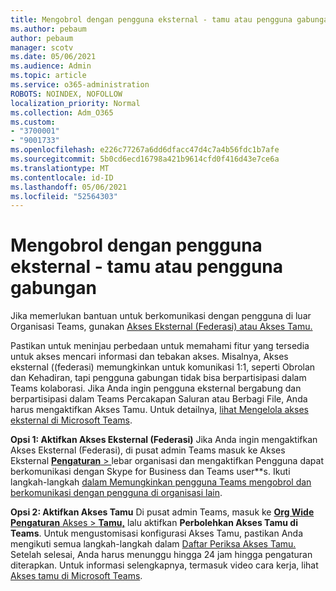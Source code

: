 ```yaml
---
title: Mengobrol dengan pengguna eksternal - tamu atau pengguna gabungan
ms.author: pebaum
author: pebaum
manager: scotv
ms.date: 05/06/2021
ms.audience: Admin
ms.topic: article
ms.service: o365-administration
ROBOTS: NOINDEX, NOFOLLOW
localization_priority: Normal
ms.collection: Adm_O365
ms.custom:
- "3700001"
- "9001733"
ms.openlocfilehash: e226c77267a6dd6dfacc47d4c7a4b56fdc1b7afe
ms.sourcegitcommit: 5b0cd6ecd16798a421b9614cfd0f416d43e7ce6a
ms.translationtype: MT
ms.contentlocale: id-ID
ms.lasthandoff: 05/06/2021
ms.locfileid: "52564303"
---
```

# <a name="chat-with-external-users---guests-or-federated-users"></a>Mengobrol dengan pengguna eksternal - tamu atau pengguna gabungan

Jika memerlukan bantuan untuk berkomunikasi dengan pengguna di luar Organisasi Teams, gunakan [Akses Eksternal (Federasi) atau Akses Tamu.](https://docs.microsoft.com/microsoftteams/manage-external-access#external-access-vs-guest-access)

Pastikan untuk meninjau perbedaan untuk memahami fitur yang tersedia untuk akses mencari informasi dan tebakan akses. Misalnya, Akses eksternal ((federasi) memungkinkan untuk komunikasi 1:1, seperti Obrolan dan Kehadiran, tapi pengguna gabungan tidak bisa berpartisipasi dalam Teams kolaborasi. Jika Anda ingin pengguna eksternal bergabung dan berpartisipasi dalam Teams Percakapan Saluran atau Berbagi File, Anda harus mengaktifkan Akses Tamu. Untuk detailnya, [lihat Mengelola akses eksternal di Microsoft Teams](https://docs.microsoft.com/microsoftteams/manage-external-access#external-access-vs-guest-access).

**Opsi 1: Aktifkan Akses Eksternal (Federasi)** Jika Anda ingin mengaktifkan Akses Eksternal (Federasi), di pusat admin Teams masuk ke Akses Eksternal [ **Pengaturan**  > ](https://admin.teams.microsoft.com/company-wide-settings/external-communications) lebar organisasi dan mengaktifkan Pengguna dapat berkomunikasi dengan Skype for Business dan Teams user**s. Ikuti langkah-langkah [dalam Memungkinkan pengguna Teams mengobrol dan berkomunikasi dengan pengguna di organisasi lain](https://docs.microsoft.com/microsoftteams/manage-external-access#let-your-teams-users-chat-and-communicate-with-users-in-another-organization).

**Opsi 2: Aktifkan Akses Tamu** Di pusat admin Teams, masuk ke [ **Org Wide Pengaturan** Akses  >  **Tamu,**](https://admin.teams.microsoft.com/company-wide-settings/guest-configuration) lalu aktifkan **Perbolehkan Akses Tamu di Teams**. Untuk mengustomisasi konfigurasi Akses Tamu, pastikan Anda mengikuti semua langkah-langkah dalam [Daftar Periksa Akses Tamu.](https://docs.microsoft.com/microsoftteams/guest-access-checklist) Setelah selesai, Anda harus menunggu hingga 24 jam hingga pengaturan diterapkan. Untuk informasi selengkapnya, termasuk video cara kerja, lihat [Akses tamu di Microsoft Teams](https://docs.microsoft.com/microsoftteams/guest-access).